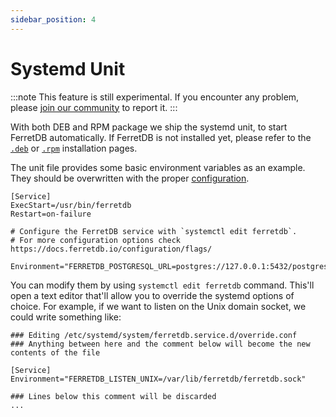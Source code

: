 ```yaml
---
sidebar_position: 4
---
```


# Systemd Unit

:::note
This feature is still experimental.
If you encounter any problem, please [join our community](/#community) to report it.
:::

With both DEB and RPM package we ship the systemd unit, to start FerretDB automatically.
If FerretDB is not installed yet, please refer to the [`.deb`](deb.md) or [`.rpm`](rpm.md) installation pages.

The unit file provides some basic environment variables as an example.
They should be overwritten with the proper [configuration](../../configuration/flags.md).

```systemd
[Service]
ExecStart=/usr/bin/ferretdb
Restart=on-failure

# Configure the FerretDB service with `systemctl edit ferretdb`.
# For more configuration options check https://docs.ferretdb.io/configuration/flags/

Environment="FERRETDB_POSTGRESQL_URL=postgres://127.0.0.1:5432/postgres"
```

You can modify them by using `systemctl edit ferretdb` command.
This'll open a text editor that'll allow you to override the systemd options of choice.
For example, if we want to listen on the Unix domain socket, we could write something like:

```systemd
### Editing /etc/systemd/system/ferretdb.service.d/override.conf
### Anything between here and the comment below will become the new contents of the file

[Service]
Environment="FERRETDB_LISTEN_UNIX=/var/lib/ferretdb/ferretdb.sock"

### Lines below this comment will be discarded
...
```
